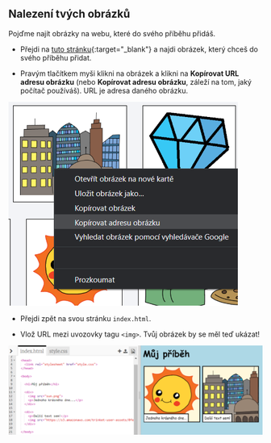 ## Nalezení tvých obrázků

Pojďme najít obrázky na webu, které do svého příběhu přidáš.

+ Přejdi na [tuto stránku](http://jumpto.cc/html-images){:target="_blank"} a najdi obrázek, který chceš do svého příběhu přidat.

+ Pravým tlačítkem myši klikni na obrázek a klikni na **Kopírovat URL adresu obrázku** (nebo **Kopírovat adresu obrázku**, záleží na tom, jaký počítač používáš). URL je adresa daného obrázku.

![screenshot](images/story-url.png)

+ Přejdi zpět na svou stránku `index.html`.

+ Vlož URL mezi uvozovky tagu `<img>`. Tvůj obrázek by se měl teď ukázat!

![screenshot](images/story-image.png)